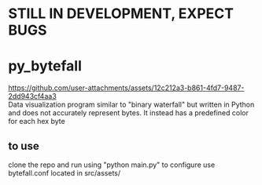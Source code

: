 # STILL IN DEVELOPMENT, EXPECT BUGS  
# py_bytefall

https://github.com/user-attachments/assets/12c212a3-b861-4fd7-9487-2dd943cf4aa3  
Data visualization program similar to "binary waterfall" but written in Python and does not accurately represent bytes. It instead has a predefined color for each hex byte  
## to use
clone the repo and run using "python main.py"
to configure use bytefall.conf located in src/assets/
